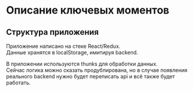 # Описание ключевых моментов


## Структура приложения

Приложение написано на стеке React/Redux.\
Данные хранятся в localStorage, имитируя backend.

В приложении используются thunks для обработки данных.\
Сейчас логика можно сказать продублирована, но в случае появления реального backend нужно будет переписать api и всё также будет работать.





